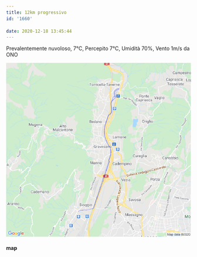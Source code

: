 ```yaml
---
title: 12km progressivo
id: '1660'

date: 2020-12-18 13:45:44
---
```


Prevalentemente nuvoloso, 7°C, Percepito 7°C, Umidità 70%, Vento 1m/s da ONO

![image](/images/2021/08/20201218-activity-map.png)

#### map
